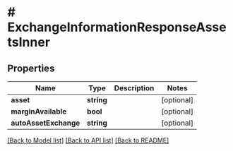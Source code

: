 # # ExchangeInformationResponseAssetsInner

## Properties

Name | Type | Description | Notes
------------ | ------------- | ------------- | -------------
**asset** | **string** |  | [optional]
**marginAvailable** | **bool** |  | [optional]
**autoAssetExchange** | **string** |  | [optional]

[[Back to Model list]](../../README.md#models) [[Back to API list]](../../README.md#endpoints) [[Back to README]](../../README.md)
